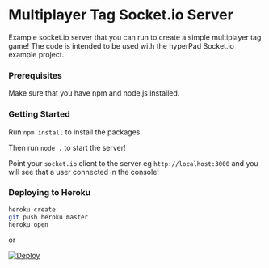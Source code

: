 # Multiplayer Tag Socket.io Server

Example socket.io server that you can run to create a simple multiplayer tag game! The code is intended to be used with the hyperPad Socket.io example project.

### Prerequisites

Make sure that you have npm and node.js installed.

### Getting Started 

Run `npm install` to install the packages

Then run `node .` to start the server!

Point your `socket.io` client to the server eg `http://localhost:3000` and you will see that a user connected in the console!

### Deploying to Heroku

```bash
heroku create
git push heroku master
heroku open
```

or

[![Deploy](https://www.herokucdn.com/deploy/button.svg)](https://heroku.com/deploy)






